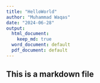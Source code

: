 ```yaml
---
title: "HelloWorld"
author: "Muhammad Waqas"
date: "2024-06-28"
output:
  html_document: 
    keep_md: true
  word_document: default
  pdf_document: default
---
```


## This is a markdown file
